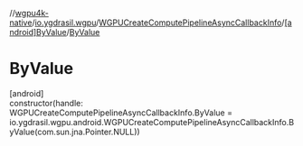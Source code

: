 //[wgpu4k-native](../../../../index.md)/[io.ygdrasil.wgpu](../../index.md)/[WGPUCreateComputePipelineAsyncCallbackInfo](../index.md)/[[android]ByValue](index.md)/[ByValue](-by-value.md)

# ByValue

[android]\
constructor(handle: WGPUCreateComputePipelineAsyncCallbackInfo.ByValue = io.ygdrasil.wgpu.android.WGPUCreateComputePipelineAsyncCallbackInfo.ByValue(com.sun.jna.Pointer.NULL))